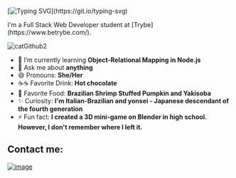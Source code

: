 <!--## Hi there 👋, I'm Camila. Nice to meet you. 
I'm a Full Stack Web Developer student at [Trybe](https://www.betrybe.com/).
-->
[![Typing SVG](https://readme-typing-svg.demolab.com/?lines=Hi+there+👋,+I'm+Camila.;Nice+to+meet+you!)](https://git.io/typing-svg)
<p align="left">I'm a Full Stack Web Developer student at [Trybe](https://www.betrybe.com/).</p>

<!--
**Camila-Falaschi/Camila-Falaschi** is a ✨ _special_ ✨ repository because its `README.md` (this file) appears on your GitHub profile.
-->

![catGithub2](https://user-images.githubusercontent.com/102390423/197322962-fd5e9071-ef4e-4c1b-bc3b-b73a372f97b5.png)

- 🌱 I’m currently learning **Object-Relational Mapping in Node.js**
- 💬 Ask me about **anything**
- 😄 Pronouns: **She/Her**
- ☕☕ Favorite Drink: **Hot chocolate**
- 🍲 Favorite Food: **Brazilian Shrimp Stuffed Pumpkin and Yakisoba**
- ✨ Curiosity: **I'm Italian-Brazilian and yonsei - Japanese descendant of the fourth generation**
- ⚡ Fun fact: **I created a 3D mini-game on Blender in high school. However, I don't remember where I left it.**

## Contact me:
[![image](https://img.shields.io/badge/LinkedIn-0077B5?style=for-the-badge&logo=linkedin&logoColor=white)](https://www.linkedin.com/in/camila-falaschi/)

